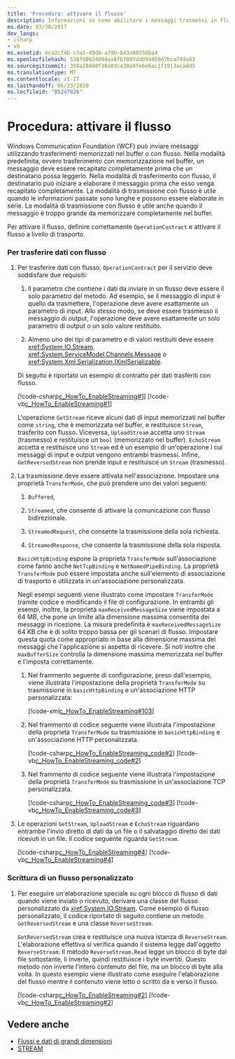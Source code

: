 ```yaml
---
title: 'Procedura: attivare il flusso'
description: Informazioni su come abilitare i messaggi trasmessi in flusso in WCF anziché sui trasferimenti predefiniti memorizzati nel buffer, che devono essere ricevuti completamente prima dell'elaborazione.
ms.date: 03/30/2017
dev_langs:
- csharp
- vb
ms.assetid: 6ca2cf4b-c7a1-49d8-a79b-843a90556ba4
ms.openlocfilehash: 538fd8634094aa6fbf097ddb94469d7bca749a63
ms.sourcegitcommit: 358a28048f36a8dca39a9fe6e6ac1f1913acadd5
ms.translationtype: MT
ms.contentlocale: it-IT
ms.lasthandoff: 06/23/2020
ms.locfileid: "85247026"
---
```

# <a name="how-to-enable-streaming"></a>Procedura: attivare il flusso
Windows Communication Foundation (WCF) può inviare messaggi utilizzando trasferimenti memorizzati nel buffer o con flusso. Nella modalità predefinita, ovvero trasferimento con memorizzazione nel buffer, un messaggio deve essere recapitato completamente prima che un destinatario possa leggerlo. Nella modalità di trasferimento con flusso, il destinatario può iniziare a elaborare il messaggio prima che esso venga recapitato completamente. La modalità di trasmissione con flusso è utile quando le informazioni passate sono lunghe e possono essere elaborate in serie. La modalità di trasmissione con flusso è utile anche quando il messaggio è troppo grande da memorizzare completamente nel buffer.  
  
 Per attivare il flusso, definire correttamente `OperationContract` e attivare il flusso a livello di trasporto.  
  
### <a name="to-stream-data"></a>Per trasferire dati con flusso  
  
1. Per trasferire dati con flusso, `OperationContract` per il servizio deve soddisfare due requisiti:  
  
    1. Il parametro che contiene i dati da inviare in un flusso deve essere il solo parametro del metodo. Ad esempio, se il messaggio di input è quello da trasmettere, l'operazione deve avere esattamente un parametro di input. Allo stesso modo, se deve essere trasmesso il messaggio di output, l'operazione deve avere esattamente un solo parametro di output o un solo valore restituito.  
  
    2. Almeno uno dei tipi di parametro e di valori restituiti deve essere <xref:System.IO.Stream>, <xref:System.ServiceModel.Channels.Message> o <xref:System.Xml.Serialization.IXmlSerializable>.  
  
     Di seguito è riportato un esempio di contratto per dati trasferiti con flusso.  
  
     [!code-csharp[c_HowTo_EnableStreaming#1](../../../../samples/snippets/csharp/VS_Snippets_CFX/c_howto_enablestreaming/cs/service.cs#1)]
     [!code-vb[c_HowTo_EnableStreaming#1](../../../../samples/snippets/visualbasic/VS_Snippets_CFX/c_howto_enablestreaming/vb/service.vb#1)]  
  
     L'operazione `GetStream` riceve alcuni dati di input memorizzati nel buffer come `string`, che è memorizzata nel buffer, e restituisce `Stream`, trasferito con flusso. Viceversa, `UploadStream` accetta uno `Stream` (trasmesso) e restituisce un `bool` (memorizzato nel buffer). `EchoStream` accetta e restituisce uno `Stream` ed è un esempio di un'operazione i cui messaggi di input e output vengono entrambi trasmessi. Infine, `GetReversedStream` non prende input e restituisce un `Stream` (trasmesso).  
  
2. La trasmissione deve essere attivata nell'associazione. Impostare una proprietà `TransferMode`, che può prendere uno dei valori seguenti:  
  
    1. `Buffered`,  
  
    2. `Streamed`, che consente di attivare la comunicazione con flusso bidirezionale.  
  
    3. `StreamedRequest`, che consente la trasmissione della sola richiesta.  
  
    4. `StreamedResponse`, che consente la trasmissione della sola risposta.  
  
     `BasicHttpBinding` espone la proprietà `TransferMode` sull'associazione come fanno anche `NetTcpBinding` e `NetNamedPipeBinding`. La proprietà `TransferMode` può essere impostata anche sull'elemento di associazione di trasporto e utilizzata in un'associazione personalizzata.  
  
     Negli esempi seguenti viene illustrato come impostare `TransferMode` tramite codice e modificando il file di configurazione. In entrambi gli esempi, inoltre, la proprietà `maxReceivedMessageSize` viene impostata a 64 MB, che pone un limite alla dimensione massima consentita dei messaggi in ricezione. La misura predefinita è `maxReceivedMessageSize` 64 KB che è di solito troppo bassa per gli scenari di flusso. Impostare questa quota come appropriato in base alla dimensione massima dei messaggi che l'applicazione si aspetta di ricevere. Si noti inoltre che `maxBufferSize` controlla la dimensione massima memorizzata nel buffer e l'imposta correttamente.  
  
    1. Nel frammento seguente di configurazione, preso dall'esempio, viene illustrata l'impostazione della proprietà `TransferMode` su trasmissione in `basicHttpBinding` e un'associazione HTTP personalizzata:  
  
         [!code-xml[c_HowTo_EnableStreaming#103](../../../../samples/snippets/csharp/VS_Snippets_CFX/c_howto_enablestreaming/common/app.config#103)]
  
    2. Nel frammento di codice seguente viene illustrata l'impostazione della proprietà `TransferMode` su trasmissione in `basicHttpBinding` e un'associazione HTTP personalizzata.  
  
         [!code-csharp[c_HowTo_EnableStreaming_code#2](../../../../samples/snippets/csharp/VS_Snippets_CFX/c_howto_enablestreaming_code/cs/c_howto_enablestreaming_code.cs#2)]
         [!code-vb[c_HowTo_EnableStreaming_code#2](../../../../samples/snippets/visualbasic/VS_Snippets_CFX/c_howto_enablestreaming_code/vb/c_howto_enablestreaming_code.vb#2)]  
  
    3. Nel frammento di codice seguente viene illustrata l'impostazione della proprietà `TransferMode` su trasmissione in un'associazione TCP personalizzata.  
  
         [!code-csharp[c_HowTo_EnableStreaming_code#3](../../../../samples/snippets/csharp/VS_Snippets_CFX/c_howto_enablestreaming_code/cs/c_howto_enablestreaming_code.cs#3)]
         [!code-vb[c_HowTo_EnableStreaming_code#3](../../../../samples/snippets/visualbasic/VS_Snippets_CFX/c_howto_enablestreaming_code/vb/c_howto_enablestreaming_code.vb#3)]  
  
3. Le operazioni `GetStream`, `UploadStream` e `EchoStream` riguardano entrambe l'invio diretto di dati da un file o il salvataggio diretto dei dati ricevuti in un file. Il codice seguente riguarda `GetStream`.  
  
     [!code-csharp[c_HowTo_EnableStreaming#4](../../../../samples/snippets/csharp/VS_Snippets_CFX/c_howto_enablestreaming/cs/service.cs#4)]
     [!code-vb[c_HowTo_EnableStreaming#4](../../../../samples/snippets/visualbasic/VS_Snippets_CFX/c_howto_enablestreaming/vb/service.vb#4)]  
  
### <a name="writing-a-custom-stream"></a>Scrittura di un flusso personalizzato  
  
1. Per eseguire un'elaborazione speciale su ogni blocco di flusso di dati quando viene inviato o ricevuto, derivare una classe del flusso personalizzato da <xref:System.IO.Stream>. Come esempio di flusso personalizzato, il codice riportato di seguito contiene un metodo `GetReversedStream` e una classe `ReverseStream`.  
  
     `GetReversedStream` crea e restituisce una nuova istanza di `ReverseStream`. L'elaborazione effettiva si verifica quando il sistema legge dall'oggetto `ReverseStream`. Il metodo `ReverseStream.Read` legge un blocco di byte dal file sottostante, li inverte, quindi restituisce i byte invertiti. Questo metodo non inverte l'intero contenuto del file, ma un blocco di byte alla volta. In questo esempio viene illustrato come eseguire l'elaborazione del flusso mentre il contenuto viene letto o scritto da e verso il flusso.  
  
     [!code-csharp[c_HowTo_EnableStreaming#2](../../../../samples/snippets/csharp/VS_Snippets_CFX/c_howto_enablestreaming/cs/service.cs#2)]
     [!code-vb[c_HowTo_EnableStreaming#2](../../../../samples/snippets/visualbasic/VS_Snippets_CFX/c_howto_enablestreaming/vb/service.vb#2)]  
  
## <a name="see-also"></a>Vedere anche

- [Flussi e dati di grandi dimensioni](large-data-and-streaming.md)
- [STREAM](../samples/stream.md)
